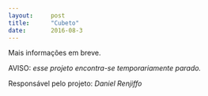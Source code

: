 ```yaml
---
layout:     post
title:      "Cubeto"
date:       2016-08-3
---
```


Mais informações em breve.

AVISO: *esse projeto encontra-se temporariamente parado.*

Responsável pelo projeto: *Daniel Renjiffo*